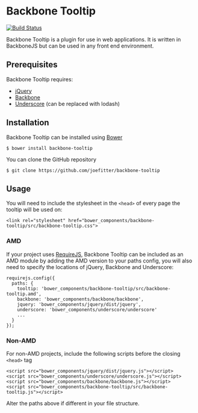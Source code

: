 # Backbone Tooltip
[![Build Status](https://travis-ci.org/joefitter/backbone-tooltip.svg?branch=master)](https://travis-ci.org/joefitter/backbone-tooltip)

Backbone Tooltip is a plugin for use in web applications. It is written in BackboneJS but can be used in any front end environment. 

## Prerequisites
Backbone Tooltip requires:
* [jQuery](http://jquery.com/)
* [Backbone](http://backbonejs.org)
* [Underscore](http://underscorejs.org/) (can be replaced with lodash)

## Installation
Backbone Tooltip can be installed using [Bower](http://bower.io/)

    $ bower install backbone-tooltip

You can clone the GitHub repository

    $ git clone https://github.com/joefitter/backbone-tooltip

## Usage
You will need to include the stylesheet in the `<head>` of every page the tooltip will be used on:

    <link rel="stylesheet" href="bower_components/backbone-tooltip/src/backbone-tooltip.css">

### AMD
If your project uses [RequireJS](http://requirejs.org/), Backbone Tooltip can be included as an AMD module by adding the AMD version to your paths config, you will also need to specify the locations of jQuery, Backbone and Underscore:

    requirejs.config({
      paths: {
        tooltip: 'bower_components/backbone-tooltip/src/backbone-tooltip.amd',
        backbone: 'bower_components/backbone/backbone',
        jquery: 'bower_components/jquery/dist/jquery',
        underscore: 'bower_components/underscore/underscore'
        ...
      }
    });

### Non-AMD
For non-AMD projects, include the following scripts before the closing `<head>` tag

    <script src="bower_components/jquery/dist/jquery.js"></script>
    <script src="bower_components/underscore/underscore.js"></script>
    <script src="bower_components/backbone/backbone.js"></script>
    <script src="bower_components/backbone-tooltip/src/backbone-tooltip.js"></script>

Alter the paths above if different in your file structure.



